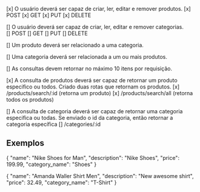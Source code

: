 [x] O usuário deverá ser capaz de criar, ler, editar e remover produtos.
    [x] POST
    [x] GET
    [x] PUT
    [x] DELETE

[] O usuário deverá ser capaz de criar, ler, editar e remover categorias.  
    [] POST
    [] GET
    [] PUT
    [] DELETE

[] Um produto deverá ser relacionado a uma categoria.

[] Uma categoria deverá ser relacionada a um ou mais produtos.

[] As consultas devem retornar no máximo 10 itens por requisição.

[x] A consulta de produtos deverá ser capaz de retornar um produto especifico ou todos.
    Criado duas rotas que retornam os produtos. 
    [x] /products/search/:id (retorna um produto)
    [x] /products/search/all (retorna todos os produtos)

[] A consulta de categoria deverá ser capaz de retornar uma categoria especifica ou todas.
    Se enviado o id da categoria, então retornar a categoria específica
    [] /categories/:id


## Exemplos

{
	"name": "Nike Shoes for Man",
	"description": "Nike Shoes",
	"price": 199.99,
	"category_name": "Shoes"
}

{
	"name": "Amanda Waller Shirt Men",
	"description": "New awesome shirt",
	"price": 32.49,
	"category_name": "T-Shirt"
}
